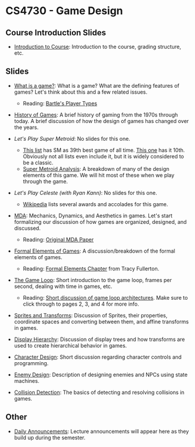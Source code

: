 CS4730 - Game Design
===============================

<a name="introduction"></a>Course Introduction Slides
--------------------------------------- 

- [Introduction to Course](./00-courseIntro.pptx): Introduction to the course, grading structure, etc.


<a name="introduction"></a>Slides
--------------------------------------- 

- [What is a game?](./WhatIsAGame.pptx): What is a game? What are the defining features of games? Let's think about this and a few related issues.
	- Reading: [Bartle's Player Types](../readings/Bartle_1996.pdf)

- [History of Games](./HistoryOfGames.pptx): A brief history of gaming from the 1970s through today. A brief discussion of how the design of games has changed over the years.

- *Let's Play Super Metroid*: No slides for this one.
	- [This list](https://www.popularmechanics.com/culture/gaming/g134/the-100-greatest-video-games-of-all-time/?slide=62) has SM as 39th best game of all time. [This one](https://www.polygon.com/features/2017/12/1/16707720/the-500-best-games-of-all-time-100-1) has it 10th. Obviously not all lists even include it, but it is widely considered to be a classic.
	- [Super Metroid Analysis](https://www.gamasutra.com/blogs/HugoBille/20120114/90903/The_Invisible_Hand_of_Super_Metroid.php#:~:text=The%20design%20of%20Super%20Metroid,clearly%20meant%20to%20be%20played.): A breakdown of many of the design elements of this game. We will hit most of these when we play through the game.

- *Let's Play Celeste (with Ryan Kann)*: No slides for this one.
	- [Wikipedia](https://en.wikipedia.org/wiki/Celeste_(video_game)) lists several awards and accolades for this game.

- [MDA](./MDA.pptx): Mechanics, Dynamics, and Aesthetics in games. Let's start formalizing our discussion of how games are organized, designed, and discussed.
	- Reading: [Original MDA Paper](../readings/MDA.pdf)

- [Formal Elements of Games](./FormalElements.pptx): A discussion/breakdown of the formal elements of games.
	- Reading: [Formal Elements Chapter](../readings/fullerton-2008-formal-elements.pdf) from Tracy Fullerton.	

- [The Game Loop](./GameArchitecture.pptx): Short introduction to the game loop, frames per second, dealing with time in games, etc.
	- Reading: [Short discussion of game loop architectures](https://www.informit.com/articles/article.aspx?p=2167437&seqNum=2). Make sure to click through to pages 2, 3, and 4 for more info.

- [Sprites and Transforms](./Sprites.pptx): Discussion of Sprites, their properties, coordinate spaces and converting between them, and affine transforms in games.

- [Display Hierarchy](./DisplayHierarchy.pptx): Discussion of display trees and how transforms are used to create hierarchical behavior in games.

- [Character Design](./CharacterDesign.pptx): Short discussion regarding character controls and programming.

- [Enemy Design](./EnemyDesign.pptx): Description of designing enemies and NPCs using state machines.

- [Collision Detection](./CollisionDetection.pptx): The basics of detecting and resolving collisions in games.


<a name="introduction"></a>Other
--------------------------------------- 

- [Daily Announcements](./dailyAnnouncements.pptx): Lecture announcements will appear here as they build up during the semester.

